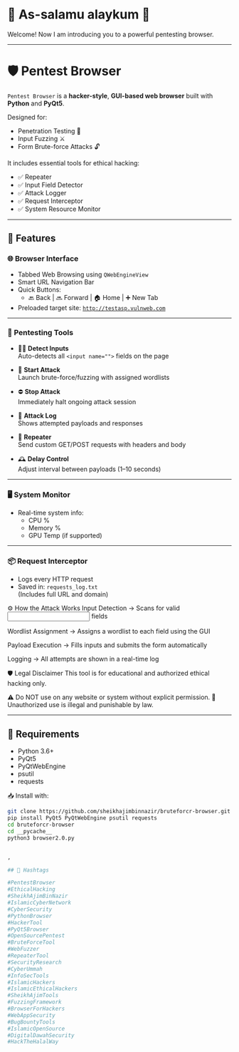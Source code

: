 # 🕋 As-salamu alaykum 🤲

Welcome! Now I am introducing you to a powerful pentesting browser.

---

# 🛡️ Pentest Browser

`Pentest Browser` is a **hacker-style**, **GUI-based web browser** built with **Python** and **PyQt5**.

Designed for:

- Penetration Testing 🔐  
- Input Fuzzing ⚔️  
- Form Brute-force Attacks 🔓  

It includes essential tools for ethical hacking:
- ✅ Repeater
- ✅ Input Field Detector
- ✅ Attack Logger
- ✅ Request Interceptor
- ✅ System Resource Monitor

---

## 🧩 Features

### 🌐 Browser Interface
- Tabbed Web Browsing using `QWebEngineView`
- Smart URL Navigation Bar
- Quick Buttons:
  - 🔙 Back | 🔜 Forward | 🏠 Home | ➕ New Tab
- Preloaded target site: [`http://testasp.vulnweb.com`](http://testasp.vulnweb.com)

---

### 🧪 Pentesting Tools
- 🕵️‍♂️ **Detect Inputs**  
  Auto-detects all `<input name="">` fields on the page

- 🚀 **Start Attack**  
  Launch brute-force/fuzzing with assigned wordlists

- ⛔ **Stop Attack**  
  Immediately halt ongoing attack session

- 📜 **Attack Log**  
  Shows attempted payloads and responses

- 🔁 **Repeater**  
  Send custom GET/POST requests with headers and body

- 🕰️ **Delay Control**  
  Adjust interval between payloads (1–10 seconds)

---

### 🖥️ System Monitor
- Real-time system info:
  - CPU %
  - Memory %
  - GPU Temp (if supported)

---

### 📦 Request Interceptor
- Logs every HTTP request
- Saved in: `requests_log.txt`  
  (Includes full URL and domain)

⚙️ How the Attack Works
Input Detection
→ Scans for valid <input name="..."> fields

Wordlist Assignment
→ Assigns a wordlist to each field using the GUI

Payload Execution
→ Fills inputs and submits the form automatically

Logging
→ All attempts are shown in a real-time log

🛡️ Legal Disclaimer
This tool is for educational and authorized ethical hacking only.

⚠️ Do NOT use on any website or system without explicit permission.
🚫 Unauthorized use is illegal and punishable by law.


---

## 🔧 Requirements

- Python 3.6+
- PyQt5
- PyQtWebEngine
- psutil
- requests

📥 Install with:

```bash
git clone https://github.com/sheikhajimbinnazir/bruteforcr-browser.git
pip install PyQt5 PyQtWebEngine psutil requests
cd bruteforcr-browser
cd __pycache__
python3 browser2.0.py


,

## 📌 Hashtags

#PentestBrowser  
#EthicalHacking  
#SheikhAjimBinNazir  
#IslamicCyberNetwork  
#CyberSecurity  
#PythonBrowser  
#HackerTool  
#PyQt5Browser  
#OpenSourcePentest  
#BruteForceTool  
#WebFuzzer  
#RepeaterTool  
#SecurityResearch  
#CyberUmmah  
#InfoSecTools  
#IslamicHackers  
#IslamicEthicalHackers  
#SheikhAjimTools  
#FuzzingFramework  
#BrowserForHackers  
#WebAppSecurity  
#BugBountyTools  
#IslamicOpenSource  
#DigitalDawahSecurity  
#HackTheHalalWay  

